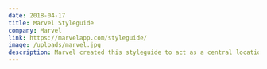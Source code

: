 ```yaml
---
date: 2018-04-17
title: Marvel Styleguide
company: Marvel
link: https://marvelapp.com/styleguide/
image: /uploads/marvel.jpg
description: Marvel created this styleguide to act as a central location where they house a live inventory of UI components, brand guidelines, brand assets, code snippets, developer guidelines and more.
---
```

